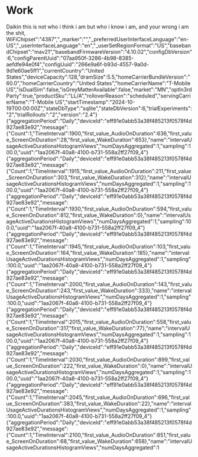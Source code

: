 # Work
Daikin
this is not who i think i am but who i know i am, and your wrong i am the shit,
WiFiChipset":"4387","_marker":"<metadata>","_preferredUserInterfaceLanguage":"en-US","_userInterfaceLanguage":"en","_userSetRegionFormat":"US","basebandChipset":"mav21","basebandFirmwareVersion":"4.10.02","configDbVersion":6,"configParentUuid":"07aa950f-3286-4b98-8385-aefdfe94e0f4","configUuid":"266e9a6f-b93d-4557-9a0d-9d1e60ae5ff1","currentCountry":"United States","deviceCapacity":128,"dramSize":5.5,"homeCarrierBundleVersion":"60.0","homeCarrierCountry":"United States","homeCarrierName":"T-Mobile US","isDualSim":false,"isGreyMatterAvailable":false,"market":"MN","optIn3rdParty":true,"productSku":"LL/A","rolloverReason":"scheduled","servingCarrierName":"T-Mobile US","startTimestamp":"2024-10-19T00:00:00Z","stateDbType":"sqlite","stateDbVersion":6,"trialExperiments":"2","trialRollouts":"2","version":"2.4"}
{"aggregationPeriod":"Daily","deviceId":"eff91e0abb53a38f485213f0578f4d927ae83e92","message":{"Count":1,"TimeInterval":1900,"first_value_AudioOnDuration":636,"first_value_ScreenOnDuration":28,"first_value_WakeDuration":653},"name":"intervalUsageActiveDurationsHistogramViews","numDaysAggregated":1,"sampling":100.0,"uuid":"1aa2067f-40a8-4100-b731-558a2ff27f09_4"}
{"aggregationPeriod":"Daily","deviceId":"eff91e0abb53a38f485213f0578f4d927ae83e92","message":{"Count":1,"TimeInterval":1915,"first_value_AudioOnDuration":211,"first_value_ScreenOnDuration":303,"first_value_WakeDuration":312},"name":"intervalUsageActiveDurationsHistogramViews","numDaysAggregated":1,"sampling":100.0,"uuid":"1aa2067f-40a8-4100-b731-558a2ff27f09_4"}
{"aggregationPeriod":"Daily","deviceId":"eff91e0abb53a38f485213f0578f4d927ae83e92","message":{"Count":1,"TimeInterval":1930,"first_value_AudioOnDuration":594,"first_value_ScreenOnDuration":812,"first_value_WakeDuration":0},"name":"intervalUsageActiveDurationsHistogramViews","numDaysAggregated":1,"sampling":100.0,"uuid":"1aa2067f-40a8-4100-b731-558a2ff27f09_4"}
{"aggregationPeriod":"Daily","deviceId":"eff91e0abb53a38f485213f0578f4d927ae83e92","message":{"Count":1,"TimeInterval":1945,"first_value_AudioOnDuration":103,"first_value_ScreenOnDuration":164,"first_value_WakeDuration":185},"name":"intervalUsageActiveDurationsHistogramViews","numDaysAggregated":1,"sampling":100.0,"uuid":"1aa2067f-40a8-4100-b731-558a2ff27f09_4"}
{"aggregationPeriod":"Daily","deviceId":"eff91e0abb53a38f485213f0578f4d927ae83e92","message":{"Count":1,"TimeInterval":2000,"first_value_AudioOnDuration":143,"first_value_ScreenOnDuration":243,"first_value_WakeDuration":333},"name":"intervalUsageActiveDurationsHistogramViews","numDaysAggregated":1,"sampling":100.0,"uuid":"1aa2067f-40a8-4100-b731-558a2ff27f09_4"}
{"aggregationPeriod":"Daily","deviceId":"eff91e0abb53a38f485213f0578f4d927ae83e92","message":{"Count":1,"TimeInterval":2015,"first_value_AudioOnDuration":558,"first_value_ScreenOnDuration":317,"first_value_WakeDuration":77},"name":"intervalUsageActiveDurationsHistogramViews","numDaysAggregated":1,"sampling":100.0,"uuid":"1aa2067f-40a8-4100-b731-558a2ff27f09_4"}
{"aggregationPeriod":"Daily","deviceId":"eff91e0abb53a38f485213f0578f4d927ae83e92","message":{"Count":1,"TimeInterval":2030,"first_value_AudioOnDuration":899,"first_value_ScreenOnDuration":222,"first_value_WakeDuration":0},"name":"intervalUsageActiveDurationsHistogramViews","numDaysAggregated":1,"sampling":100.0,"uuid":"1aa2067f-40a8-4100-b731-558a2ff27f09_4"}
{"aggregationPeriod":"Daily","deviceId":"eff91e0abb53a38f485213f0578f4d927ae83e92","message":{"Count":1,"TimeInterval":2045,"first_value_AudioOnDuration":696,"first_value_ScreenOnDuration":383,"first_value_WakeDuration":22},"name":"intervalUsageActiveDurationsHistogramViews","numDaysAggregated":1,"sampling":100.0,"uuid":"1aa2067f-40a8-4100-b731-558a2ff27f09_4"}
{"aggregationPeriod":"Daily","deviceId":"eff91e0abb53a38f485213f0578f4d927ae83e92","message":{"Count":1,"TimeInterval":2100,"first_value_AudioOnDuration":851,"first_value_ScreenOnDuration":68,"first_value_WakeDuration":658},"name":"intervalUsageActiveDurationsHistogramViews","numDaysAggregated":1

